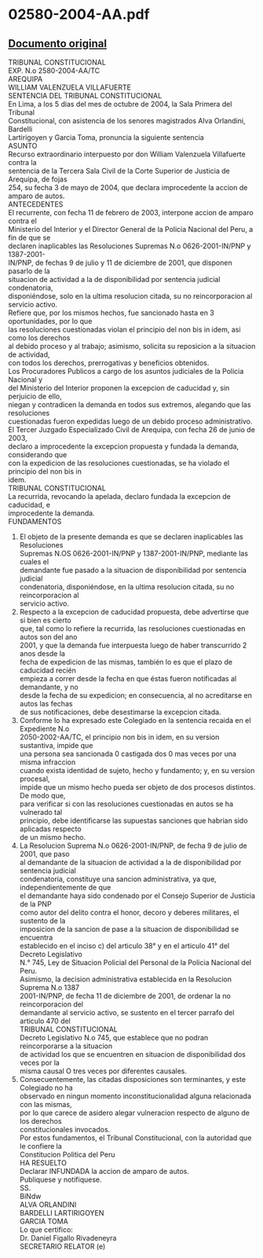 
02580-2004-AA.pdf
=================
  
[Documento original](https://tc.gob.pe/jurisprudencia/2004/02580-2004-AA.pdf)  
---  
TRIBUNAL CONSTITUCIONAL  
EXP. N.o 2580-2004-AA/TC  
AREQUIPA  
WILLIAM VALENZUELA VILLAFUERTE  
SENTENCIA DEL TRIBUNAL CONSTITUCIONAL  
En Lima, a los 5 dias del mes de octubre de 2004, la Sala Primera del Tribunal  
Constitucional, con asistencia de los senores magistrados Alva Orlandini, Bardelli  
Lartirigoyen y Garcia Toma, pronuncia la siguiente sentencia  
ASUNTO  
Recurso extraordinario interpuesto por don William Valenzuela Villafuerte contra la  
sentencia de la Tercera Sala Civil de la Corte Superior de Justicia de Arequipa, de fojas  
254, su fecha 3 de mayo de 2004, que declara improcedente la accion de amparo de autos.  
ANTECEDENTES  
El recurrente, con fecha 11 de febrero de 2003, interpone accion de amparo contra el  
Ministerio del Interior y el Director General de la Policia Nacional del Peru, a fin de que se  
declaren inaplicables las Resoluciones Supremas N.o 0626-2001-IN/PNP y 1387-2001-  
IN/PNP, de fechas 9 de julio y 11 de diciembre de 2001, que disponen pasarlo de la  
situacion de actividad a la de disponibilidad por sentencia judicial condenatoria,  
disponiéndose, solo en la ultima resolucion citada, su no reincorporacion al servicio activo.  
Refiere que, por los mismos hechos, fue sancionado hasta en 3 oportunidades, por lo que  
las resoluciones cuestionadas violan el principio del non bis in idem, asi como los derechos  
al debido proceso y al trabajo; asimismo, solicita su reposicion a la situacion de actividad,  
con todos los derechos, prerrogativas y beneficios obtenidos.  
Los Procuradores Publicos a cargo de los asuntos judiciales de la Policia Nacional y  
del Ministerio del Interior proponen la excepcion de caducidad y, sin perjuicio de ello,  
niegan y contradicen la demanda en todos sus extremos, alegando que las resoluciones  
cuestionadas fueron expedidas luego de un debido proceso administrativo.  
El Tercer Juzgado Especializado Civil de Arequipa, con fecha 26 de junio de 2003,  
declaro a improcedente la excepcion propuesta y fundada la demanda, considerando que  
con la expedicion de las resoluciones cuestionadas, se ha violado el principio del non bis in  
idem.  
TRIBUNAL CONSTITUCIONAL  
La recurrida, revocando la apelada, declaro fundada la excepcion de caducidad, e  
improcedente la demanda.  
FUNDAMENTOS  
1. El objeto de la presente demanda es que se declaren inaplicables las Resoluciones  
Supremas N.OS 0626-2001-IN/PNP y 1387-2001-IN/PNP, mediante las cuales el  
demandante fue pasado a la situacion de disponibilidad por sentencia judicial  
condenatoria, disponiéndose, en la ultima resolucion citada, su no reincorporacion al  
servicio activo.  
2. Respecto a la excepcion de caducidad propuesta, debe advertirse que si bien es cierto  
que, tal como lo refiere la recurrida, las resoluciones cuestionadas en autos son del ano  
2001, y que la demanda fue interpuesta luego de haber transcurrido 2 anos desde la  
fecha de expedicion de las mismas, también lo es que el plazo de caducidad recién  
empieza a correr desde la fecha en que éstas fueron notificadas al demandante, y no  
desde la fecha de su expedicion; en consecuencia, al no acreditarse en autos las fechas  
de sus notificaciones, debe desestimarse la excepcion citada.  
3. Conforme lo ha expresado este Colegiado en la sentencia recaida en el Expediente N.o  
2050-2002-AA/TC, el principio non bis in idem, en su version sustantiva, impide que  
una persona sea sancionada 0 castigada dos 0 mas veces por una misma infraccion  
cuando exista identidad de sujeto, hecho y fundamento; y, en su version procesal,  
impide que un mismo hecho pueda ser objeto de dos procesos distintos. De modo que,  
para verificar si con las resoluciones cuestionadas en autos se ha vulnerado tal  
principio, debe identificarse las supuestas sanciones que habrian sido aplicadas respecto  
de un mismo hecho.  
4. La Resolucion Suprema N.o 0626-2001-IN/PNP, de fecha 9 de julio de 2001, que paso  
al demandante de la situacion de actividad a la de disponibilidad por sentencia judicial  
condenatoria, constituye una sancion administrativa, ya que, independientemente de que  
el demandante haya sido condenado por el Consejo Superior de Justicia de la PNP  
como autor del delito contra el honor, decoro y deberes militares, el sustento de la  
imposicion de la sancion de pase a la situacion de disponibilidad se encuentra  
establecido en el inciso c) del articulo 38° y en el articulo 41° del Decreto Legislativo  
N.° 745, Ley de Situacion Policial del Personal de la Policia Nacional del Peru.  
Asimismo, la decision administrativa establecida en la Resolucion Suprema N.o 1387  
2001-IN/PNP, de fecha 11 de diciembre de 2001, de ordenar la no reincorporacion del  
demandante al servicio activo, se sustento en el tercer parrafo del articulo 470 del  
TRIBUNAL CONSTITUCIONAL  
Decreto Legislativo N.o 745, que establece que no podran reincorporarse a la situacion  
de actividad los que se encuentren en situacion de disponibilidad dos veces por la  
misma causal O tres veces por diferentes causales.  
6. Consecuentemente, las citadas disposiciones son terminantes, y este Colegiado no ha  
observado en ningun momento inconstitucionalidad alguna relacionada con las mismas,  
por lo que carece de asidero alegar vulneracion respecto de alguno de los derechos  
constitucionales invocados.  
Por estos fundamentos, el Tribunal Constitucional, con la autoridad que le confiere la  
Constitucion Politica del Peru  
HA RESUELTO  
Declarar INFUNDADA la accion de amparo de autos.  
Publiquese y notifiquese.  
SS.  
BiNdw  
ALVA ORLANDINI  
BARDELLI LARTIRIGOYEN  
GARCIA TOMA  
Lo que certifico:  
Dr. Daniel Figallo Rivadeneyra  
SECRETARIO RELATOR (e)